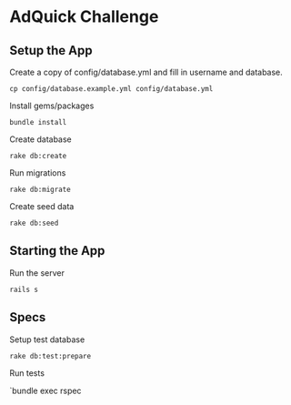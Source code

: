 # AdQuick Challenge

## Setup the App

Create a copy of config/database.yml and fill in username and database.

  `cp config/database.example.yml config/database.yml`

Install gems/packages

  `bundle install`

Create database

  `rake db:create`

Run migrations

  `rake db:migrate`

Create seed data

 `rake db:seed`

## Starting the App

Run the server

  `rails s`


## Specs

Setup test database

  `rake db:test:prepare`

Run tests

  `bundle exec rspec
